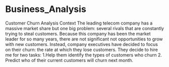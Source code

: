 # Business_Analysis
Customer Churn Analysis Context The leading telecom company has a massive market share but one big problem: several rivals that are constantly trying to steal customers.  Because this company has been the market leader for so many years, there are not significant not opportunities to grow with new customers. Instead, company executives have decided to focus on their churn: the rate at which they lose customers. They decide to hire me for two tasks: 1.Help them identify the types of customers who churn 2. Predict who of their current customers will churn next month.
